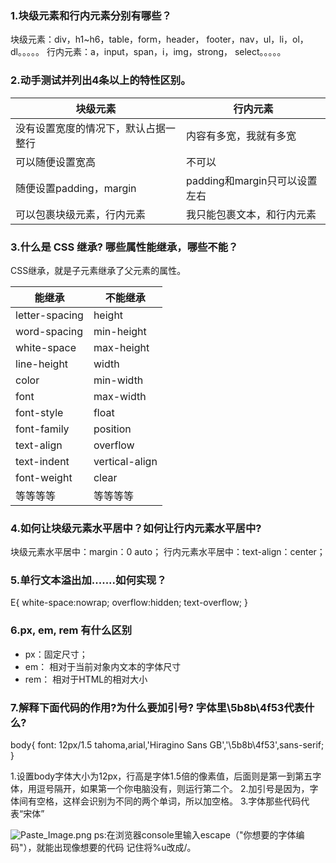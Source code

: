 ### 1.块级元素和行内元素分别有哪些？
块级元素：div，h1~h6，table，form，header， footer，nav，ul，li，ol，dl。。。。。
行内元素：a，input，span，i，img，strong， select。。。。。
### 2.动手测试并列出4条以上的特性区别。
|块级元素|行内元素|
-|-
|没有设置宽度的情况下，默认占据一整行|内容有多宽，我就有多宽|
|可以随便设置宽高|不可以|
|随便设置padding，margin|padding和margin只可以设置左右|
|可以包裹块级元素，行内元素|我只能包裹文本，和行内元素|

### 3.什么是 CSS 继承? 哪些属性能继承，哪些不能？
CSS继承，就是子元素继承了父元素的属性。

|能继承|不能继承|
-|-
|letter-spacing|height|
|word-spacing|min-height|
|white-space|max-height|
|line-height|width|
|color|min-width|
|font|max-width|
|font-style|float|
|font-family|position|
|text-align|overflow|
|text-indent|vertical-align|
|font-weight|clear|
|等等等等|等等等等|

### 4.如何让块级元素水平居中？如何让行内元素水平居中?
块级元素水平居中：margin：0 auto；
行内元素水平居中：text-align：center；

### 5.单行文本溢出加.......如何实现？
E{
white-space:nowrap;
overflow:hidden;
text-overflow;
}

### 6.px, em, rem 有什么区别
- px：固定尺寸；
- em： 相对于当前对象内文本的字体尺寸
- rem： 相对于HTML的相对大小

### 7.解释下面代码的作用?为什么要加引号? 字体里\5b8b\4f53代表什么?
body{
  font: 12px/1.5 tahoma,arial,'Hiragino Sans GB','\5b8b\4f53',sans-serif;
}

1.设置body字体大小为12px，行高是字体1.5倍的像素值，后面则是第一到第五字体，用逗号隔开，如果第一个你电脑没有，则运行第二个。
2.加引号是因为，字体间有空格，这样会识别为不同的两个单词，所以加空格。
3.字体那些代码代表“宋体”


![Paste_Image.png](http://upload-images.jianshu.io/upload_images/8126350-cfd4c8f3ff1fa676.png?imageMogr2/auto-orient/strip%7CimageView2/2/w/1240)
ps:在浏览器console里输入escape（"你想要的字体编码"），就能出现像想要的代码
记住将%u改成/。
